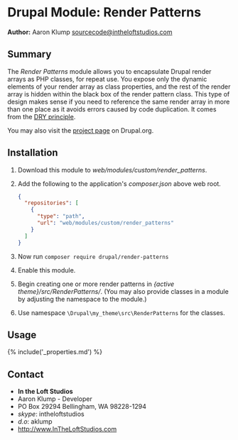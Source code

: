 # Drupal Module: Render Patterns

**Author:** Aaron Klump  <sourcecode@intheloftstudios.com>

## Summary

The _Render Patterns_ module allows you to encapsulate Drupal render arrays as PHP classes, for repeat use.  You expose only the dynamic elements of your render array as class properties, and the rest of the render array is hidden within the black box of the render pattern class.  This type of design makes sense if you need to reference the same render array in more than one place as it avoids errors caused by code duplication.  It comes from the [DRY principle](https://en.wikipedia.org/wiki/Don%27t_repeat_yourself).

You may also visit the [project page](http://www.drupal.org/project/render_patterns) on Drupal.org.

## Installation

1. Download this module to _web/modules/custom/render_patterns_.
2. Add the following to the application's _composer.json_ above web root.

    ```json
    {
      "repositories": [
        {
          "type": "path",
          "url": "web/modules/custom/render_patterns"
        }
      ]
    }
    ```

3. Now run `composer require drupal/render-patterns`
4. Enable this module.
5. Begin creating one or more render patterns in _{active theme}/src/RenderPatterns/_.  (You may also provide classes in a module by adjusting the namespace to the module.)
6. Use namespace `\Drupal\my_theme\src\RenderPatterns` for the classes.

## Usage

{% include('_properties.md') %}

## Contact

* **In the Loft Studios**
* Aaron Klump - Developer
* PO Box 29294 Bellingham, WA 98228-1294
* _skype_: intheloftstudios
* _d.o_: aklump
* <http://www.InTheLoftStudios.com>

